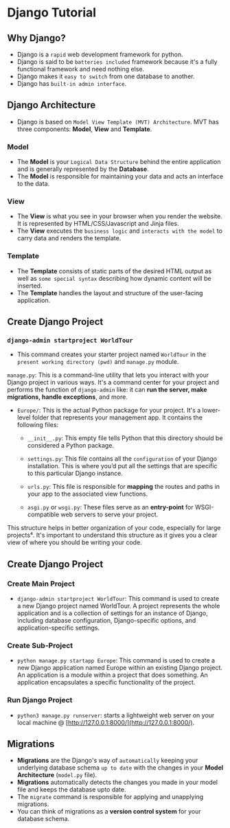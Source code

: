 # Django Tutorial

## Why Django?
* Django is a `rapid` web development framework for python.
* Django is said to be `batteries included` framework because it's a fully functional framework and need nothing else.
* Django makes it `easy to switch` from one database to another.
* Django has `built-in admin interface`.

## Django Architecture
* Django is based on `Model View Template (MVT) Architecture`. MVT has three components: **Model**, **View** and **Template**.

### Model
* The **Model** is your `Logical Data Structure` behind the entire application and is generally represented by the **Database**.
* The **Model** is responsible for maintaining your data and acts an interface to the data.

### View
* The **View** is what you see in your browser when you render the website. It is represented by HTML/CSS/Javascript and Jinja files. 
* The **View** executes the `business logic` and `interacts with the model` to carry data and renders the template.

### Template
* The **Template** consists of static parts of the desired HTML output as well as `some special syntax` describing how dynamic content will be inserted. 
* The **Template** handles the layout and structure of the user-facing application.

## Create Django Project
### `django-admin startproject WorldTour`
* This command creates your starter project named `WorldTour` in the `present working directory (pwd)` and `manage.py` module.

 `manage.py`: This is a command-line utility that lets you interact with your Django project in various ways. It's a command center for your project and performs the function of `django-admin` like: it can **run the server, make migrations, handle exceptions**, and more.

- `Europe/`: This is the actual Python package for your project. It's a lower-level folder that represents your management app. It contains the following files:

    - `__init__.py`: This empty file tells Python that this directory should be considered a Python package.

    - `settings.py`: This file contains all the `configuration` of your Django installation. This is where you’d put all the settings that are specific to this particular Django instance.

    - `urls.py`: This file is responsible for **mapping** the routes and paths in your app to the associated view functions.

    - `asgi.py` or `wsgi.py`: These files serve as an **entry-point** for WSGI-compatible web servers to serve your project.

This structure helps in better organization of your code, especially for large projects⁴. It's important to understand this structure as it gives you a clear view of where you should be writing your code.

## Create Django Project

### Create Main Project
* `django-admin startproject WorldTour`: This command is used to create a new Django project named WorldTour. A project represents the whole application and is a collection of settings for an instance of Django, including database configuration, Django-specific options, and application-specific settings.

### Create Sub-Project
* `python manage.py startapp Europe`: This command is used to create a new Django application named Europe within an existing Django project. An application is a module within a project that does something. An application encapsulates a specific functionality of the project.

### Run Django Project
* `python3 manage.py runserver`: starts a lightweight web server on your local machine @ [http://127.0.0.1:8000/](http://127.0.0.1:8000/).

## Migrations
* **Migrations** are the Django's way of `automatically` keeping your underlying database schema `up to date` with the changes in your **Model Architecture** (`model.py` file).
* **Migrations** automatically detects the changes you made in your model file and keeps the database upto date.
* The `migrate` command is responsible for applying and unapplying migrations. 
* You can think of migrations as a **version control system** for your database schema.
